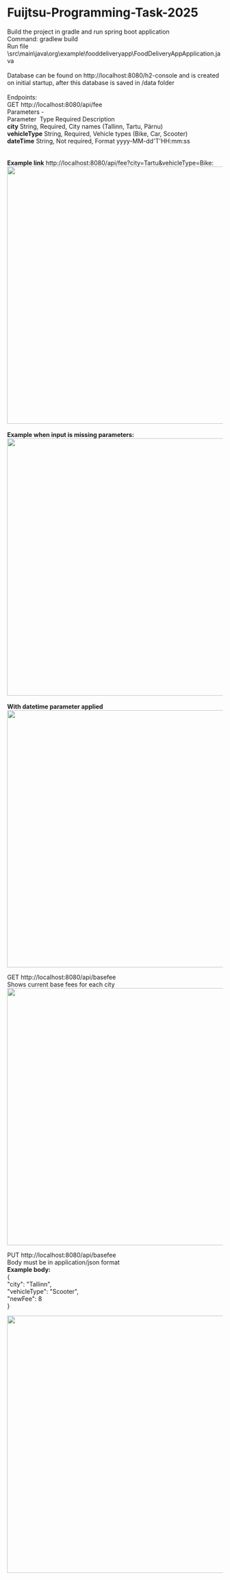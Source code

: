 # Fuijtsu-Programming-Task-2025

Build the project in gradle and run spring boot application<br>
Command: gradlew build<br>
Run file \src\main\java\org\example\fooddeliveryapp\FoodDeliveryAppApplication.java<br>
<br>
Database can be found on http://localhost:8080/h2-console and is created on initial startup, after this database is saved in /data folder<br>
<br>
Endpoints:<br>
GET http://localhost:8080/api/fee<br>
Parameters - <br>
Parameter&nbsp;&nbsp;Type	Required	Description<br>
<strong>city</strong> String,	 Required,     City names (Tallinn, Tartu, Pärnu)<br>
<strong>vehicleType</strong> String,	Required,	    Vehicle types (Bike, Car, Scooter)<br>
<strong>dateTime</strong>  String,	Not required,	    Format yyyy-MM-dd'T'HH:mm:ss<br><br>
<br>
<strong>Example link</strong> http://localhost:8080/api/fee?city=Tartu&vehicleType=Bike:<br>
<img src="https://github.com/user-attachments/assets/9e96e41f-6edc-427c-8a51-5c33e6ac155a" width="600"><br><br>
<strong>Example when input is missing parameters:</strong><br>
<img src="https://github.com/user-attachments/assets/c25f9e83-a6a4-4c98-a7ea-f3bbb543b7c0" width="600"><br><br>
<strong>With datetime parameter applied</strong><br>
<img src="https://github.com/user-attachments/assets/2b2e3a8f-f047-48f6-8fc4-9365c78d9ba3" width="600"><br>




GET http://localhost:8080/api/basefee<br>
Shows current base fees for each city<br>
<img src="https://github.com/user-attachments/assets/e5a368c1-8781-4c3c-8f1f-ca5f033ce15c" width="600"><br>


PUT http://localhost:8080/api/basefee<br>
Body must be in application/json format<br>
<strong>Example body:</strong><br>
{<br>
    "city": "Tallinn",<br>
    "vehicleType": "Scooter",<br>
    "newFee": 8<br>
}<br>

<img src="https://github.com/user-attachments/assets/890cd4bb-2a6c-4d0f-85c4-04c7f8aeed66" width="600">

